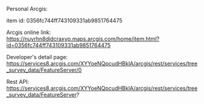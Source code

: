 Personal Arcgis:

item id: 0356fc744ff743109331ab9851764475

Arcgis online link: https://nuyrhn8djdcraxyp.maps.arcgis.com/home/item.html?id=0356fc744ff743109331ab9851764475

Developer's detail page: https://services8.arcgis.com/XYYoeNQpcudHBklA/arcgis/rest/services/tree_survey_data/FeatureServer/0

Rest API: https://services8.arcgis.com/XYYoeNQpcudHBklA/arcgis/rest/services/tree_survey_data/FeatureServer?
